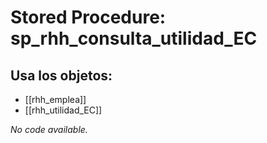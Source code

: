 # Stored Procedure: sp_rhh_consulta_utilidad_EC

## Usa los objetos:
- [[rhh_emplea]]
- [[rhh_utilidad_EC]]

*No code available.*
